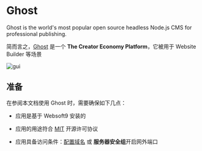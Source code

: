 # Ghost

Ghost is the world's most popular open source headless Node.js CMS for professional publishing.

简而言之，[Ghost](https://ghost.org/) 是一个 **The Creator Economy Platform**，它被用于 Website Builder  等场景


![gui](https://libs.websoft9.com/Websoft9/DocsPicture/en/ghost/ghost-ui-websoft9.png)


## 准备

在参阅本文档使用 Ghost 时，需要确保如下几点：

- 应用是基于 Websoft9 安装的

- 应用的用途符合 [MIT](https://opensource.org/licenses/MIT) 开源许可协议

- 应用具备访问条件：[配置域名](./guide/appsetdomain) 或 **服务器安全组**开启网外端口